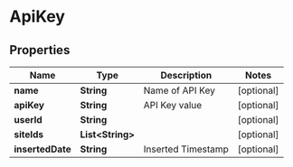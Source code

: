

# ApiKey


## Properties

| Name | Type | Description | Notes |
|------------ | ------------- | ------------- | -------------|
|**name** | **String** | Name of API Key |  [optional] |
|**apiKey** | **String** | API Key value |  [optional] |
|**userId** | **String** |  |  [optional] |
|**siteIds** | **List&lt;String&gt;** |  |  [optional] |
|**insertedDate** | **String** | Inserted Timestamp |  [optional] |



